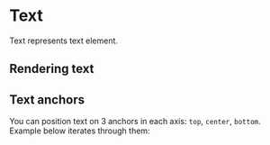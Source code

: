 <script setup>
import Block from '../components/Block.vue'
</script>

# Text
Text represents text element.

## Rendering text
<Block name="textBasics" />

## Text anchors
You can position text on 3 anchors in each axis: `top`, `center`, `bottom`. Example below iterates through them:
<Block name="textAnchors" />